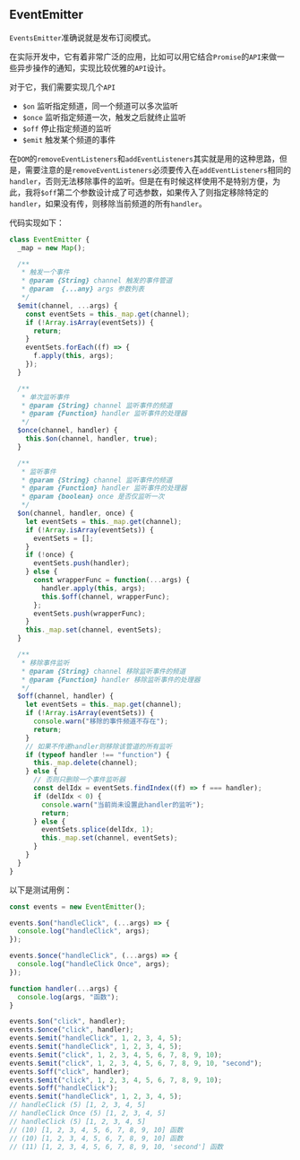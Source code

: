 ## EventEmitter

`EventsEmitter`准确说就是发布订阅模式。

在实际开发中，它有着非常广泛的应用，比如可以用它结合`Promise`的`API`来做一些异步操作的通知，实现比较优雅的`API`设计。

对于它，我们需要实现几个`API`

- `$on` 监听指定频道，同一个频道可以多次监听
- `$once` 监听指定频道一次，触发之后就终止监听
- `$off` 停止指定频道的监听
- `$emit` 触发某个频道的事件

在`DOM`的`removeEventListeners`和`addEventListeners`其实就是用的这种思路，但是，需要注意的是`removeEventListeners`必须要传入在`addEventListeners`相同的`handler`，否则无法移除事件的监听。但是在有时候这样使用不是特别方便，为此，我将`$off`第二个参数设计成了可选参数，如果传入了则指定移除特定的`handler`，如果没有传，则移除当前频道的所有`handler`。

代码实现如下：

```js
class EventEmitter {
  _map = new Map();

  /**
   * 触发一个事件
   * @param {String} channel 触发的事件管道
   * @param  {...any} args 参数列表
   */
  $emit(channel, ...args) {
    const eventSets = this._map.get(channel);
    if (!Array.isArray(eventSets)) {
      return;
    }
    eventSets.forEach((f) => {
      f.apply(this, args);
    });
  }

  /**
   * 单次监听事件
   * @param {String} channel 监听事件的频道
   * @param {Function} handler 监听事件的处理器
   */
  $once(channel, handler) {
    this.$on(channel, handler, true);
  }

  /**
   * 监听事件
   * @param {String} channel 监听事件的频道
   * @param {Function} handler 监听事件的处理器
   * @param {boolean} once 是否仅监听一次
   */
  $on(channel, handler, once) {
    let eventSets = this._map.get(channel);
    if (!Array.isArray(eventSets)) {
      eventSets = [];
    }
    if (!once) {
      eventSets.push(handler);
    } else {
      const wrapperFunc = function(...args) {
        handler.apply(this, args);
        this.$off(channel, wrapperFunc);
      };
      eventSets.push(wrapperFunc);
    }
    this._map.set(channel, eventSets);
  }

  /**
   * 移除事件监听
   * @param {String} channel 移除监听事件的频道
   * @param {Function} handler 移除监听事件的处理器
   */
  $off(channel, handler) {
    let eventSets = this._map.get(channel);
    if (!Array.isArray(eventSets)) {
      console.warn("移除的事件频道不存在");
      return;
    }
    // 如果不传递handler则移除该管道的所有监听
    if (typeof handler !== "function") {
      this._map.delete(channel);
    } else {
      // 否则只删除一个事件监听器
      const delIdx = eventSets.findIndex((f) => f === handler);
      if (delIdx < 0) {
        console.warn("当前尚未设置此handler的监听");
        return;
      } else {
        eventSets.splice(delIdx, 1);
        this._map.set(channel, eventSets);
      }
    }
  }
}
```

以下是测试用例：

```js
const events = new EventEmitter();

events.$on("handleClick", (...args) => {
  console.log("handleClick", args);
});

events.$once("handleClick", (...args) => {
  console.log("handleClick Once", args);
});

function handler(...args) {
  console.log(args, "函数");
}

events.$on("click", handler);
events.$once("click", handler);
events.$emit("handleClick", 1, 2, 3, 4, 5);
events.$emit("handleClick", 1, 2, 3, 4, 5);
events.$emit("click", 1, 2, 3, 4, 5, 6, 7, 8, 9, 10);
events.$emit("click", 1, 2, 3, 4, 5, 6, 7, 8, 9, 10, "second");
events.$off("click", handler);
events.$emit("click", 1, 2, 3, 4, 5, 6, 7, 8, 9, 10);
events.$off("handleClick");
events.$emit("handleClick", 1, 2, 3, 4, 5);
// handleClick (5) [1, 2, 3, 4, 5]
// handleClick Once (5) [1, 2, 3, 4, 5]
// handleClick (5) [1, 2, 3, 4, 5]
// (10) [1, 2, 3, 4, 5, 6, 7, 8, 9, 10] 函数
// (10) [1, 2, 3, 4, 5, 6, 7, 8, 9, 10] 函数
// (11) [1, 2, 3, 4, 5, 6, 7, 8, 9, 10, 'second'] 函数
```
